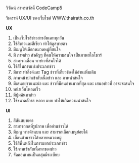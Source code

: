 วิวัฒน์ สาทรสวัสดิ์ CodeCamp5

วิเคราห์ UX/UI ของเว็บไซต์ WWW.thairath.co.th

__UX__

1. เป็นเว็บไซร์ข่าวสารอัพเดททุกวัน
2. ใช้สีขาวและสีเขียว ทำให้ดูสบายตา
3. มีเมนูให้เลือกหมวดหมู่ที่สนใจ
4. มี ภาพข่าว สำคัญๆ ที่คนให้ความสนใจ เป็นภาพสไลโชวร์
5. สามารถเลื่อน หาข่าวที่สนใจได้
6. ใช้สีในการแบ่งประเภทข่าว
7. มีการ ทำลิ้งค์และ Tag ข่าวที่เกี่ยวข้องให้อ่านเพิ่มเติม
8. ภาพหน้าปกเข้ากับเนื้อข่าว และ ภาพน่าสนใจ
9. มีเสนอย่าวแนะนำ และ ข่าวที่มีคนอ่านมากที่สุด และ เสนอข่าวที่ อาจะจะสนใจ
10. หน้าเว็บโหลดเร็ว
11. มีปุ่มค้นหาข่าว
12. ใช้ขนาดอักธร หลาย แบบ ทำให้เกิดความน่าสนใจ


__UI__

1. สีสันสบายตา
2. สามารถกดที่รูปภาพ เพื่ออ่านข่าวได้
3. มีเมนู ทางด้านบน และ สามารถเลือกเมนูย่อยได้
4. เลื่อนอ่านข่าวได้หลายหมวดหมู่
5. ใช้สีพื้นหลังในการแยกประเภทข่าว
6. ใช้ภาพเข้ากับเนื้อหาของข่าว
7. จัดคอนเทนเป็นกลุ่มมีระเบียบ


